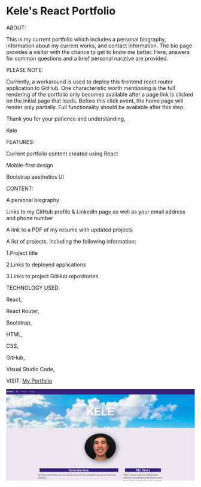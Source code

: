 # Kele's React Portfolio

ABOUT:

This is my current portfolio which includes a personal biography, information about my current works, and contact information. The bio page provides a visitor with the chance to get to know me better. Here, answers for common questions and a brief personal narative are provided.

PLEASE NOTE:

Currently, a workaround is used to deploy this frontend react router application to GitHub. One characteristic worth mentioning is the full rendering of the portfolio only becomes available after a page link is clicked on the initial page that loads. Before this click event, the home page will render only partially. Full functionality should be available after this step.

Thank you for your patience and understanding,

Kele

FEATURES:

Current portfolio content created using React

Mobile-first design

Bootstrap aesthetics UI

CONTENT:

A personal biography

Links to my GitHub profile & LinkedIn page as well as your email address and phone number

A link to a PDF of my resume with updated projects

A list of projects, including the following information:

  1.Project title

  2.Links to deployed applications

  3.Links to project GitHub repositories


TECHNOLOGY USED:

React,

React Router,

Bootstrap,

HTML,

CSS,

GitHub,

Visual Studio Code,




VISIT: <a href="https://foxk2p.github.io/KeleP-React-Portfolio/" target="_blank">My Portfolio</a>

<img src="./src/Assets/images/react-portfolio.png"/>
